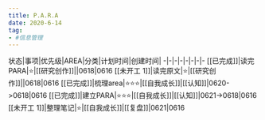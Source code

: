 ```yaml
---
title: P.A.R.A
date: 2020-6-14
tag:
- #信息管理
---
```

状态|事项|优先级|AREA|分类|计划时间|创建时间|
-|-|-|-|-|-|-|-
[[已完成]]|读完PARA|⭐|[[研究创作]]||0618|0616
[[未开工 1]]|读完原文|⭐|[[研究创作]]||0618|0616
[[已完成]]|梳理area|⭐⭐⭐|[[自我成长]]|[[认知]]|0620->0618|0616
[[已完成]]|建立PARA|⭐⭐⭐|[[自我成长]]|[[认知]]|0621->0618|0616
[[未开工 1]]|整理笔记|⭐|[[自我成长]]|[[复盘]]|0621|0616